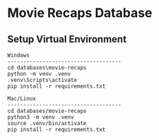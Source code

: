 # Movie Recaps Database

## Setup Virtual Environment

```
Windows
------------------------------------
cd databases\movie-recaps
python -m venv .venv
.venv\Scripts\activate
pip install -r requirements.txt

Mac/Linux
------------------------------------
cd databases/movie-recaps
python3 -m venv .venv
source .venv/bin/activate
pip install -r requirements.txt
```
